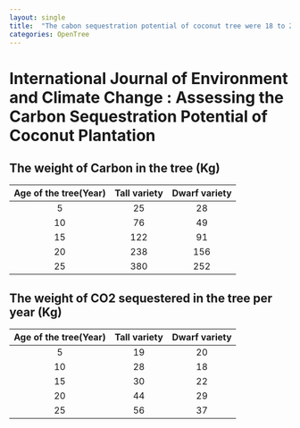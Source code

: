 ```yaml
---
layout: single
title:  "The cabon sequestration potential of coconut tree were 18 to 28 kg per tree per year approximately."
categories: OpenTree
---
```


# International Journal of Environment and Climate Change : Assessing the Carbon Sequestration Potential of Coconut Plantation

## The weight of Carbon in the tree (Kg)

|Age of the tree(Year)|Tall variety|Dwarf variety|
|:---:|:---:|:---:|
|5|25|28|
|10|76|49|
|15|122|91|
|20|238|156|
|25|380|252|

## The weight of CO2 sequestered in the tree per year (Kg)

|Age of the tree(Year)|Tall variety|Dwarf variety|
|:---:|:---:|:---:|
|5|19|20|
|10|28|18|
|15|30|22|
|20|44|29|
|25|56|37|